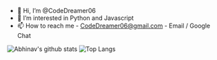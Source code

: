 - 👋 Hi, I’m @CodeDreamer06
- 👀 I’m interested in Python and Javascript
- 📫 How to reach me - CodeDreamer06@gmail.com - Email / Google Chat

![Abhinav's github stats](https://github-readme-stats.vercel.app/api?username=codedreamer06)
![Top Langs](https://github-readme-stats.vercel.app/api/top-langs/?username=codedreamer06)
